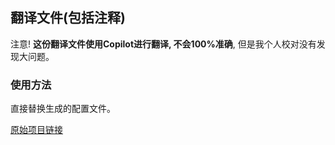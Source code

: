 ## 翻译文件(包括注释)

注意! **这份翻译文件使用Copilot进行翻译, 不会100%准确**, 但是我个人校对没有发现大问题。

### 使用方法

直接替换生成的配置文件。

[原始项目链接](https://github.com/NathanCollaert/RewardsLite)
